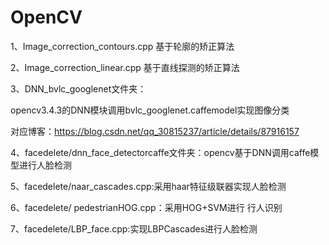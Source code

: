 ﻿# OpenCV
1、Image_correction_contours.cpp  基于轮廓的矫正算法

2、Image_correction_linear.cpp 基于直线探测的矫正算法

3、DNN_bvlc_googlenet文件夹：

opencv3.4.3的DNN模块调用bvlc_googlenet.caffemodel实现图像分类

对应博客：https://blog.csdn.net/qq_30815237/article/details/87916157

4、facedelete/dnn_face_detectorcaffe文件夹：opencv基于DNN调用caffe模型进行人脸检测

5、facedelete/naar_cascades.cpp:采用haar特征级联器实现人脸检测

6、facedelete/ pedestrianHOG.cpp：采用HOG+SVM进行 行人识别

7、facedelete/LBP_face.cpp:实现LBPCascades进行人脸检测